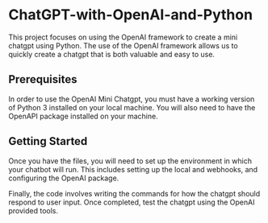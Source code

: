 # ChatGPT-with-OpenAI-and-Python

This project focuses on using the OpenAI framework to create a mini chatgpt using Python. The use of the OpenAI framework allows us to quickly create a chatgpt that is both valuable and easy to use.

## Prerequisites

In order to use the OpenAI Mini Chatgpt, you must have a working version of Python 3 installed on your local machine. You will also need to have the OpenAPI package installed on your machine.

## Getting Started

Once you have the files, you will need to set up the environment in which your chatbot will run. This includes setting up the local and webhooks, and configuring the OpenAI package.

Finally, the code involves writing the commands for how the chatgpt should respond to user input. Once completed, test the chatgpt using the OpenAI provided tools.
